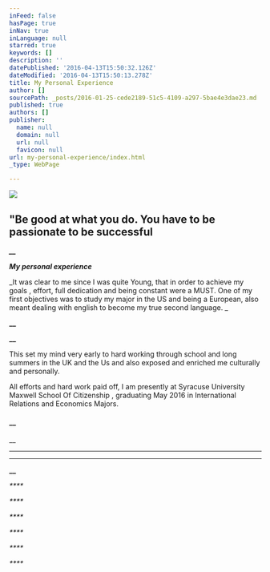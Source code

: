 ```yaml
---
inFeed: false
hasPage: true
inNav: true
inLanguage: null
starred: true
keywords: []
description: ''
datePublished: '2016-04-13T15:50:32.126Z'
dateModified: '2016-04-13T15:50:13.278Z'
title: My Personal Experience
author: []
sourcePath: _posts/2016-01-25-cede2189-51c5-4109-a297-5bae4e3dae23.md
published: true
authors: []
publisher:
  name: null
  domain: null
  url: null
  favicon: null
url: my-personal-experience/index.html
_type: WebPage

---
```

![](https://the-grid-user-content.s3-us-west-2.amazonaws.com/7ac9de3d-47ba-4cdf-8072-53b784ea365e.png)

## "Be good at what you do. You have to be passionate to be successful

_**__**_

_**My personal experience**_

_It
was clear to me since I was quite Young, that in order to achieve my goals ,
effort, full dedication and being constant were a MUST. One of my first
objectives was to study my major in the US and being a European,
also meant dealing with english to become my true second language. _

**__**

**__**

This
set my mind very early to hard working through school and long summers in the
UK and the Us and also exposed and enriched me culturally and personally.

All efforts and hard work paid off, I
am presently at Syracuse University Maxwell
School Of Citizenship , graduating May 2016 in International Relations and
Economics Majors.

#### __

__

****

****

**__**

_****_

_****_

_****_

_****_

_****_

_****_
